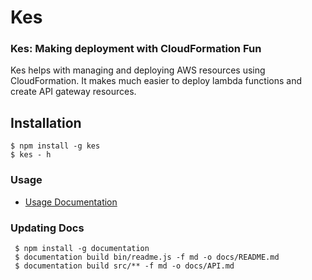 # Kes
### Kes: Making deployment with CloudFormation Fun

Kes helps with managing and deploying AWS resources using CloudFormation. It makes much easier to deploy lambda functions and create API gateway resources.

## Installation

    $ npm install -g kes
    $ kes - h

### Usage

- [Usage Documentation](https://devseed.com/kes)

### Updating Docs

     $ npm install -g documentation
     $ documentation build bin/readme.js -f md -o docs/README.md
     $ documentation build src/** -f md -o docs/API.md
